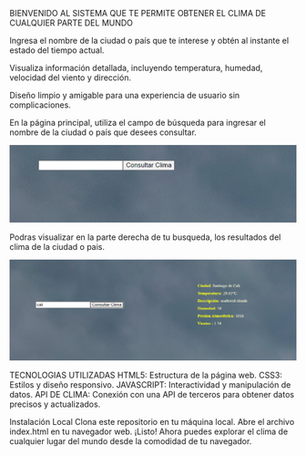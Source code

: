 
BIENVENIDO AL SISTEMA QUE TE PERMITE OBTENER EL CLIMA DE CUALQUIER PARTE DEL MUNDO

Ingresa el nombre de la ciudad o país que te interese y obtén al instante el estado del tiempo actual.

Visualiza información detallada, incluyendo temperatura, humedad, velocidad del viento y dirección.

 Diseño limpio y amigable para una experiencia de usuario sin complicaciones.




En la página principal, utiliza el campo de búsqueda para ingresar el nombre de la ciudad o país que desees consultar.

![consultar](img/consultaclima.png)



 
 Podras visualizar en la parte derecha de tu busqueda, los resultados del clima de la ciudad o pais.

![consultar](img/datosConsulta.png)



TECNOLOGIAS UTILIZADAS
HTML5: Estructura de la página web.
CSS3: Estilos y diseño responsivo.
JAVASCRIPT: Interactividad y manipulación de datos.
API DE CLIMA: Conexión con una API de terceros para obtener datos precisos y actualizados.


Instalación Local
Clona este repositorio en tu máquina local.
Abre el archivo index.html en tu navegador web.
¡Listo! Ahora puedes explorar el clima de cualquier lugar del mundo desde la comodidad de tu navegador.



